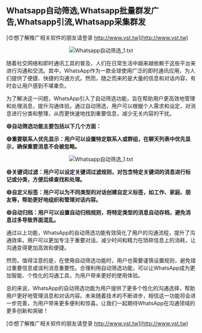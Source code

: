 ## **Whatsapp自动筛选,Whatsapp批量群发广告,Whatsapp引流,Whatsapp采集群发**

[😍想了解推广相关软件的朋友请登录 http://www.vst.tw](http://www.vst.tw)

 <center><img src="https://vst.tw/MP4/tuiguang/png/3.png" alt="Whatsapp自动筛选_1.txt"></center>

随着社交网络和即时通讯工具的普及，人们在日常生活中越来越依赖于这些平台来进行沟通和交流。其中，WhatsApp作为一款全球使用广泛的即时通讯应用，为人们提供了便捷、快捷的沟通方式。然而，随之而来的是大量的信息和对话内容，有时会让用户感到不堪重负。

为了解决这一问题，WhatsApp引入了自动筛选功能，旨在帮助用户更高效地管理和处理消息，提升沟通体验。通过自动筛选，用户可以根据个人需求和设定，对消息进行分类和整理，从而更快速地找到重要信息，减少无关内容的干扰。

**😄自动筛选功能主要包括以下几个方面：**

**😄重要联系人优先显示：用户可以设置特定联系人或群组，在聊天列表中优先显示，确保重要消息不会被忽略。**

 <center><img src="https://vst.tw/MP4/tuiguang/png/4.png" alt="Whatsapp自动筛选_1.txt"></center>

**😄关键词过滤：用户可以设定关键词过滤规则，对包含特定关键词的消息进行标记或分类，方便后续查找和处理。**

**😄自定义标签：用户可以为不同类型的对话创建自定义标签，如工作、家庭、朋友等，帮助更好地组织和管理对话内容。**

**😄自动归档：用户可以设置自动归档规则，将特定类型的消息自动存档，避免消息过多导致界面混乱。**

通过以上功能，WhatsApp的自动筛选功能有效简化了用户的沟通流程，提升了沟通效率。用户可以更加专注于重要对话，减少时间和精力在琐碎信息上的消耗，让沟通变得更加高效和便捷。

然而，值得注意的是，在使用自动筛选功能时，用户也需要谨慎设置规则，避免错过重要信息或误判消息重要性。合理利用自动筛选功能，可以让WhatsApp成为更加智能、个性化的沟通工具，为用户带来更好的使用体验。

总的来说，WhatsApp的自动筛选功能为用户提供了更多个性化的沟通选择，帮助用户更好地管理消息和对话内容。未来随着技术的不断进步，相信这一功能将会进一步完善，为用户带来更多便利和惊喜。让我们一起期待WhatsApp在沟通领域的更多创新和突破！

[😍想了解推广相关软件的朋友请登录 http://www.vst.tw](http://www.vst.tw)



